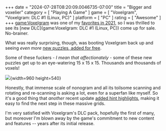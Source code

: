 +++
date = "2024-07-28T08:20:09.0046735-07:00"
title = "Bigger and voxelier"
category = [ "Playing A Game" ]
game = [ "Voxelgram", "Voxelgram: DLC #1 (Linux, PC)" ]
platform = [ "PC" ]
rating = [ "Awesome" ]
+++
<game:Voxelgram> was one of my [favorites in 2021]($SiteBaseURL$2022/01/01/2021-in-review-not-dead-yet/), so I was thrilled to see its [new DLC](game:Voxelgram: DLC #1 (Linux, PC)) come up for sale.  No-brainer.

What was really surprising, though, was booting Voxelgram back up and seeing *even more* [new puzzles, added for free](https://store.steampowered.com/news/app/1158470/view/4963541146758479893).

Some of these fuckers - *I mean that affectionately* - some of these new puzzles get up to an eye-watering 15 x 15 x 15.  Thousands and thousands of voxels!

![]($SiteBaseURL$voxelgram-dlc-1_superlong-puzzle.jpg){width=960 height=540}

Honestly, that immense scale of nonogram and all its toilsome scanning and rotating and re-scanning is asking a lot, even for a superfan like myself.  So it's a good thing that *another* recent update [added hint highlights](https://store.steampowered.com/news/app/1158470/view/4227272901028323267), making it easy to find the next step in these massive grids.

I'm very satisfied with Voxelgram's DLC pack, hopefully the first of many, but moreover I'm blown away by the game's commitment to new content and features -- years after its initial release.
